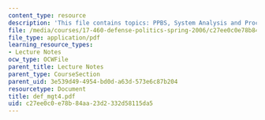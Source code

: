 ```yaml
---
content_type: resource
description: 'This file contains topics: PPBS, System Analysis and Procurement reform.'
file: /media/courses/17-460-defense-politics-spring-2006/c27ee0c0e78b84aa23d2332d58115da5_def_mgt4.pdf
file_type: application/pdf
learning_resource_types:
- Lecture Notes
ocw_type: OCWFile
parent_title: Lecture Notes
parent_type: CourseSection
parent_uid: 3e539d49-4954-bd0d-a63d-573e6c87b204
resourcetype: Document
title: def_mgt4.pdf
uid: c27ee0c0-e78b-84aa-23d2-332d58115da5
---
```

